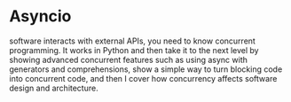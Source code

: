 # Asyncio

software interacts with external APIs, you need to know concurrent programming. It works in Python and then take it to the next level by showing advanced concurrent features such as using async with generators and comprehensions, show a simple way to turn blocking code into concurrent code, and then I cover how concurrency affects software design and architecture.